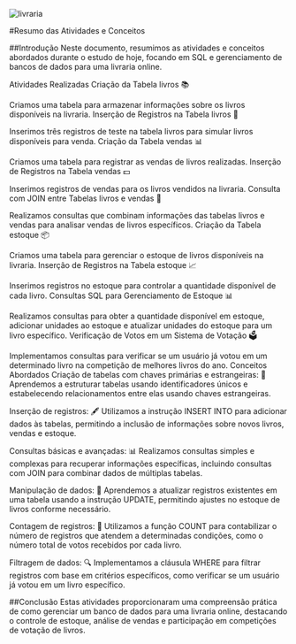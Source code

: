 ![livraria](https://github.com/user-attachments/assets/3d91ddac-5847-45fc-bcc8-e40357288da4)

#Resumo das Atividades e Conceitos

##Introdução
Neste documento, resumimos as atividades e conceitos abordados durante o estudo de hoje, focando em SQL e gerenciamento de bancos de dados para uma livraria online.

Atividades Realizadas
Criação da Tabela livros 📚

Criamos uma tabela para armazenar informações sobre os livros disponíveis na livraria.
Inserção de Registros na Tabela livros 📝

Inserimos três registros de teste na tabela livros para simular livros disponíveis para venda.
Criação da Tabela vendas 📊

Criamos uma tabela para registrar as vendas de livros realizadas.
Inserção de Registros na Tabela vendas 💵

Inserimos registros de vendas para os livros vendidos na livraria.
Consulta com JOIN entre Tabelas livros e vendas 🔄

Realizamos consultas que combinam informações das tabelas livros e vendas para analisar vendas de livros específicos.
Criação da Tabela estoque 📦

Criamos uma tabela para gerenciar o estoque de livros disponíveis na livraria.
Inserção de Registros na Tabela estoque 📈

Inserimos registros no estoque para controlar a quantidade disponível de cada livro.
Consultas SQL para Gerenciamento de Estoque 📊

Realizamos consultas para obter a quantidade disponível em estoque, adicionar unidades ao estoque e atualizar unidades do estoque para um livro específico.
Verificação de Votos em um Sistema de Votação 🗳️

Implementamos consultas para verificar se um usuário já votou em um determinado livro na competição de melhores livros do ano.
Conceitos Abordados
Criação de tabelas com chaves primárias e estrangeiras: 🔑
Aprendemos a estruturar tabelas usando identificadores únicos e estabelecendo relacionamentos entre elas usando chaves estrangeiras.

Inserção de registros: 🖋️
Utilizamos a instrução INSERT INTO para adicionar dados às tabelas, permitindo a inclusão de informações sobre novos livros, vendas e estoque.

Consultas básicas e avançadas: 📊
Realizamos consultas simples e complexas para recuperar informações específicas, incluindo consultas com JOIN para combinar dados de múltiplas tabelas.

Manipulação de dados: 🔄
Aprendemos a atualizar registros existentes em uma tabela usando a instrução UPDATE, permitindo ajustes no estoque de livros conforme necessário.

Contagem de registros: 🔢
Utilizamos a função COUNT para contabilizar o número de registros que atendem a determinadas condições, como o número total de votos recebidos por cada livro.

Filtragem de dados: 🔍
Implementamos a cláusula WHERE para filtrar registros com base em critérios específicos, como verificar se um usuário já votou em um livro específico.

##Conclusão
Estas atividades proporcionaram uma compreensão prática de como gerenciar um banco de dados para uma livraria online, destacando o controle de estoque, análise de vendas e participação em competições de votação de livros.
